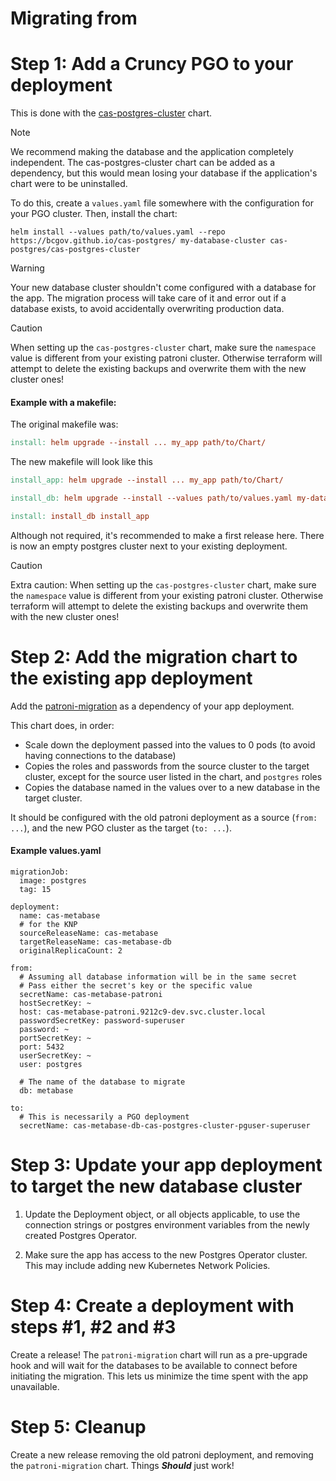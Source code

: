 # Migrating from

# Step 1: Add a Cruncy PGO to your deployment

This is done with the [cas-postgres-cluster](helm/cas-postgres-cluster/Chart.yaml) chart.

> [!NOTE]
> We recommend making the database and the application completely independent.
> The cas-postgres-cluster chart can be added as a dependency, but this would mean losing your database if the application's chart were to be uninstalled.

To do this, create a `values.yaml` file somewhere with the configuration for your PGO cluster.
Then, install the chart:

```
helm install --values path/to/values.yaml --repo https://bcgov.github.io/cas-postgres/ my-database-cluster cas-postgres/cas-postgres-cluster
```

> [!WARNING]
> Your new database cluster shouldn't come configured with a database for the app. The migration process will take care of it and error out if a database exists, to avoid accidentally overwriting production data.

> [!CAUTION]
> When setting up the `cas-postgres-cluster` chart, make sure the `namespace` value is different from your existing patroni cluster.
> Otherwise terraform will attempt to delete the existing backups and overwrite them with the new cluster ones!

#### Example with a makefile:

The original makefile was:

```makefile
install: helm upgrade --install ... my_app path/to/Chart/
```

The new makefile will look like this

```makefile
install_app: helm upgrade --install ... my_app path/to/Chart/

install_db: helm upgrade --install --values path/to/values.yaml my-database-cluster cas-postgres/cas-postgres-cluster

install: install_db install_app
```

Although not required, it's recommended to make a first release here.
There is now an empty postgres cluster next to your existing deployment.

> [!CAUTION]
> Extra caution: When setting up the `cas-postgres-cluster` chart, make sure the `namespace` value is different from your existing patroni cluster.
> Otherwise terraform will attempt to delete the existing backups and overwrite them with the new cluster ones!

# Step 2: Add the migration chart to the existing app deployment

Add the [patroni-migration](helm/patroni-migration/Chart.yaml) as a dependency of your app deployment.

This chart does, in order:

- Scale down the deployment passed into the values to 0 pods (to avoid having connections to the database)
- Copies the roles and passwords from the source cluster to the target cluster, except for the source user listed in the chart, and `postgres` roles
- Copies the database named in the values over to a new database in the target cluster.

It should be configured with the old patroni deployment as a source (`from: ...`), and the new PGO cluster as the target (`to: ...`).

#### Example values.yaml

```
migrationJob:
  image: postgres
  tag: 15

deployment:
  name: cas-metabase
  # for the KNP
  sourceReleaseName: cas-metabase
  targetReleaseName: cas-metabase-db
  originalReplicaCount: 2

from:
  # Assuming all database information will be in the same secret
  # Pass either the secret's key or the specific value
  secretName: cas-metabase-patroni
  hostSecretKey: ~
  host: cas-metabase-patroni.9212c9-dev.svc.cluster.local
  passwordSecretKey: password-superuser
  password: ~
  portSecretKey: ~
  port: 5432
  userSecretKey: ~
  user: postgres

  # The name of the database to migrate
  db: metabase

to:
  # This is necessarily a PGO deployment
  secretName: cas-metabase-db-cas-postgres-cluster-pguser-superuser
```

# Step 3: Update your app deployment to target the new database cluster

1. Update the Deployment object, or all objects applicable, to use the connection strings or postgres environment variables from the newly created Postgres Operator.

2. Make sure the app has access to the new Postgres Operator cluster. This may include adding new Kubernetes Network Policies.

# Step 4: Create a deployment with steps #1, #2 and #3

Create a release! The `patroni-migration` chart will run as a pre-upgrade hook and will wait for the databases to be available to connect before initiating the migration. This lets us minimize the time spent with the app unavailable.

# Step 5: Cleanup

Create a new release removing the old patroni deployment, and removing the `patroni-migration` chart.
Things **_Should_** just work!
